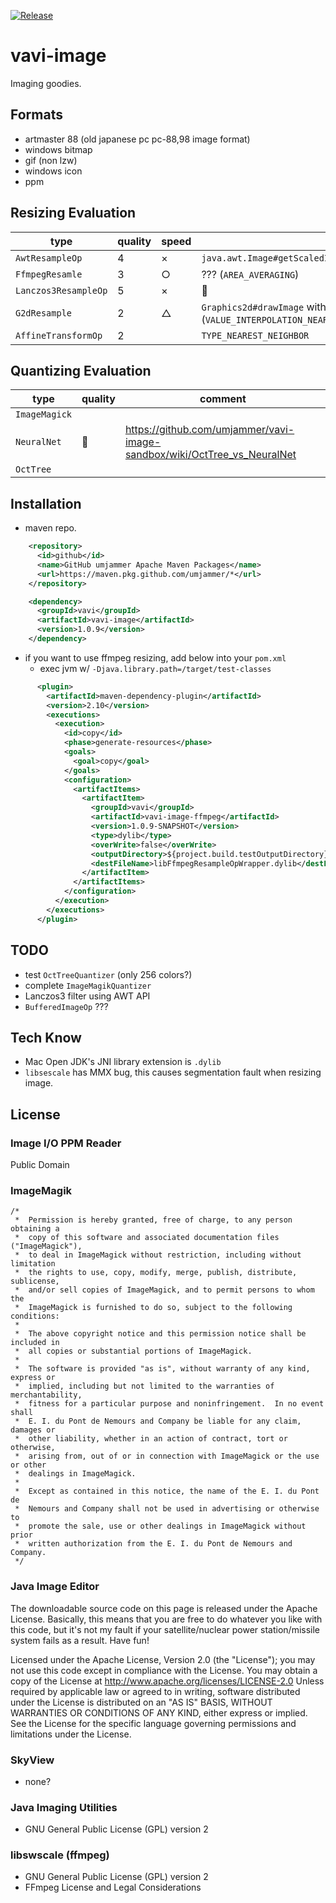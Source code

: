 [![Release](https://jitpack.io/v/umjammer/vavi-image.svg)](https://jitpack.io/#umjammer/vavi-image)

# vavi-image

Imaging goodies.

## Formats
  * artmaster 88 (old japanese pc pc-88,98 image format)
  * windows bitmap
  * gif (non lzw)
  * windows icon
  * ppm

## Resizing Evaluation

|type|quality|speed|comment|
|---|---|---|---|
|`AwtResampleOp`|4|×|`java.awt.Image#getScaledInstance(int,int,Image.SCALE_AREA_AVERAGING)`|
|`FfmpegResamle`|3|○|??? (`AREA_AVERAGING`)|
|`Lanczos3ResampleOp`|5|×|👑|
|`G2dResample`|2|△|`Graphics2d#drawImage` with rendering hints (`VALUE_INTERPOLATION_NEAREST_NEIGHBOR`)| 
|`AffineTransformOp`|2| |`TYPE_NEAREST_NEIGHBOR`|

## Quantizing Evaluation

|type|quality|comment|
|---|---|---|
|`ImageMagick`|||
|`NeuralNet`|👑|https://github.com/umjammer/vavi-image-sandbox/wiki/OctTree_vs_NeuralNet|
|`OctTree`|||

## Installation

 * maven repo.
```xml
    <repository>
      <id>github</id>
      <name>GitHub umjammer Apache Maven Packages</name>
      <url>https://maven.pkg.github.com/umjammer/*</url>
    </repository>

    <dependency>
      <groupId>vavi</groupId>
      <artifactId>vavi-image</artifactId>
      <version>1.0.9</version>
    </dependency>
```
 * if you want to use ffmpeg resizing, add below into your `pom.xml`
   * exec jvm w/ `-Djava.library.path=/target/test-classes`
```xml
      <plugin>
        <artifactId>maven-dependency-plugin</artifactId>
        <version>2.10</version>
        <executions>
          <execution>
            <id>copy</id>
            <phase>generate-resources</phase>
            <goals>
              <goal>copy</goal>
            </goals>
            <configuration>
              <artifactItems>
                <artifactItem>
                  <groupId>vavi</groupId>
                  <artifactId>vavi-image-ffmpeg</artifactId>
                  <version>1.0.9-SNAPSHOT</version>
                  <type>dylib</type>
                  <overWrite>false</overWrite>
                  <outputDirectory>${project.build.testOutputDirectory}</outputDirectory>
                  <destFileName>libFfmpegResampleOpWrapper.dylib</destFileName>
                </artifactItem>
              </artifactItems>
            </configuration>
          </execution>
        </executions>
      </plugin>
```

## TODO

 * test `OctTreeQuantizer` (only 256 colors?)  
 * complete `ImageMagikQuantizer`
 * Lanczos3 filter using AWT API
 * `BufferedImageOp` ???

## Tech Know

 * Mac Open JDK's JNI library extension is `.dylib`
 * `libsescale` has MMX bug, this causes segmentation fault when resizing image.

## License

### Image I/O PPM Reader

Public Domain

### ImageMagik

```
/*
 *  Permission is hereby granted, free of charge, to any person obtaining a
 *  copy of this software and associated documentation files ("ImageMagick"),
 *  to deal in ImageMagick without restriction, including without limitation
 *  the rights to use, copy, modify, merge, publish, distribute, sublicense,
 *  and/or sell copies of ImageMagick, and to permit persons to whom the
 *  ImageMagick is furnished to do so, subject to the following conditions:
 *
 *  The above copyright notice and this permission notice shall be included in
 *  all copies or substantial portions of ImageMagick.
 *
 *  The software is provided "as is", without warranty of any kind, express or
 *  implied, including but not limited to the warranties of merchantability,
 *  fitness for a particular purpose and noninfringement.  In no event shall
 *  E. I. du Pont de Nemours and Company be liable for any claim, damages or
 *  other liability, whether in an action of contract, tort or otherwise,
 *  arising from, out of or in connection with ImageMagick or the use or other
 *  dealings in ImageMagick.
 *
 *  Except as contained in this notice, the name of the E. I. du Pont de
 *  Nemours and Company shall not be used in advertising or otherwise to
 *  promote the sale, use or other dealings in ImageMagick without prior
 *  written authorization from the E. I. du Pont de Nemours and Company.
 */
```

### Java Image Editor

The downloadable source code on this page is released under the Apache License. Basically, this means that you are free to do whatever you like with this code, but it's not my fault if your satellite/nuclear power station/missile system fails as a result. Have fun!

Licensed under the Apache License, Version 2.0 (the "License"); you may not use this code except in compliance with the License. You may obtain a copy of the License at http://www.apache.org/licenses/LICENSE-2.0 Unless required by applicable law or agreed to in writing, software distributed under the License is distributed on an "AS IS" BASIS, WITHOUT WARRANTIES OR CONDITIONS OF ANY KIND, either express or implied. See the License for the specific language governing permissions and limitations under the License.

### SkyView

 * none?

### Java Imaging Utilities  

 * GNU General Public License (GPL) version 2 

### libswscale (ffmpeg)  

 * GNU General Public License (GPL) version 2 
 * FFmpeg License and Legal Considerations 
